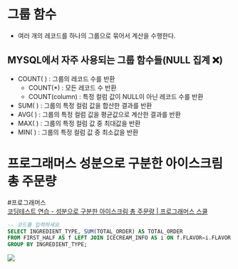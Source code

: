 # 그룹 함수
- 여러 개의 레코드를 하나의 그룹으로 묶어서 계산을 수행한다.

## MYSQL에서 자주 사용되는 그룹 함수들(NULL 집계 ❌)
- COUNT( ) : 그룹의 레코드 수를 반환
	- COUNT(*) : 모든 레코드 수 반환
	- COUNT(column) : 특정 컬럼 값이 NULL이 아닌 레코드 수를 반환
- SUM( ) : 그룹의 특정 컬럼 값을 합산한 결과를 반환
- AVG( ) : 그룹의 특정 컬럼 값을 평균값으로 계산한 결과를 반환
- MAX( ) : 그룹의 특정 컬럼 값 중 최대값을 반환
- MIN( ) : 그룹의 특정 컬럼 값 중 최소값을 반환

# 프로그래머스 성분으로 구분한 아이스크림 총 주문량
#프로그래머스  
[코딩테스트 연습 - 성분으로 구분한 아이스크림 총 주문량 | 프로그래머스 스쿨](https://school.programmers.co.kr/learn/courses/30/lessons/133026)

```sql
-- 코드를 입력하세요
SELECT INGREDIENT_TYPE, SUM(TOTAL_ORDER) AS TOTAL_ORDER
FROM FIRST_HALF AS f LEFT JOIN ICECREAM_INFO AS i ON f.FLAVOR=i.FLAVOR
GROUP BY INGREDIENT_TYPE;
```

![](https://i.imgur.com/IGkH1jq.png)
